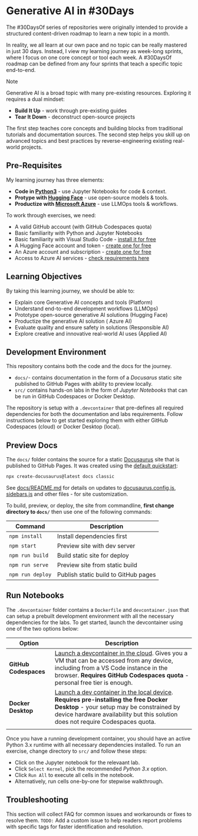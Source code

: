 # Generative AI in #30Days

The #30DaysOf series of repositories were originally intended to provide a structured content-driven roadmap to learn a new topic in a month. 

In reality, we all learn at our own pace and no topic can be really mastered in just 30 days. Instead, I view my learning journey as week-long sprints, where I focus on one core concept or tool each week. A #30DaysOf roadmap can be defined from any four sprints that teach a specific topic end-to-end.

> [!NOTE]  
> Generative AI is a broad topic with many pre-existing resources. Exploring it requires a dual mindset:
> - **Build It Up** - work through pre-existing guides
> - **Tear It Down** - deconstruct open-source projects
>
> The first step teaches core concepts and building blocks from traditional tutorials and documentation sources. The second step helps you skill up on advanced topics and best practices by reverse-engineering existing real-world projects.


## Pre-Requisites

My learning journey has three elements:
- **Code in [Python3](https://www.python.org/)** - use Jupyter Notebooks for code & context.
- **Protype with [Hugging Face](https://huggingface.co)** - use open-source models & tools.
- **Productize with [Microsoft Azure](https://ai.azure.com)** - use LLMOps tools & workflows.

To work through exercises, we need:
 - A valid GitHub account (with GitHub Codespaces quota)
 - Basic familiarity with Python and Jupyter Notebooks
 - Basic familiarity with Visual Studio Code - [install it for free](https://code.visualstudio.com/)
 - A Hugging Face account and token - [create one for free](https://huggingface.co/join)
 - An Azure account and subscription - [create one for free](https://azure.microsoft.com/en-us/free/)
 - Access to Azure AI services - [check requirements here](https://learn.microsoft.com/en-us/azure/ai-services/openai/overview#how-do-i-get-access-to-azure-openai)

## Learning Objectives

By taking this learning journey, we should be able to:
 - Explain core Generative AI concepts and tools (Platform)
 - Understand end-to-end development workflows (LLMOps)
 - Prototype open-source generative AI solutions (Hugging Face)
 - Productize the generative AI solution ( Azure AI)
 - Evaluate quality and ensure safety in solutions (Responsible AI)
 - Explore creative and innovative real-world AI uses (Applied AI)

## Development Environment

This repository contains both the code and the docs for the journey. 
- `docs/`- contains documentation in the form of a _Docusarus_ static site published to GitHub Pages with ability to preview locally.
- `src/` contains hands-on labs in the form of _Jupyter Notebooks_ that can be run in GitHub Codespaces or Docker Desktop.

The repository is setup with a `.devcontainer` that pre-defines all required dependencies for both the documentation and labs requirements. Follow instructions below to get started exploring them with either GitHub Codespaces (cloud) or Docker Desktop (local).

## Preview Docs

The `docs/` folder contains the source for a static [Docusaurus](https://docusaurus.io/) site that is published to GitHub Pages. It was created using the [default quickstart](https://docusaurus.io/docs):

```bash
npx create-docusaurus@latest docs classic
```

See [docs/README.md](docs/README.md) for details on updates to [docusaurus.config.js](https://docusaurus.io/docs/api/docusaurus-config), [sidebars.js](https://docusaurus.io/docs/sidebar/items) and other files - for site customization.


To build, preview, or deploy, the site from commandline, **first change directory to `docs/`** then use one of the following commands:

| Command | Description |
|---------|-------------|
| `npm install` | Install dependencies first |
| `npm start` | Preview site with dev server |
| `npm run build` | Build static site for deploy |
| `npm run serve` | Preview site from static build |
| `npm run deploy` | Publish static build to GitHub pages |

## Run Notebooks

The `.devcontainer` folder contains a `Dockerfile` and `devcontainer.json` that can setup a prebuilt development environment with all the necessary dependencies for the labs. To get started, launch the devcontainer using one of the two options below:

| Option | Description |
|--------|-------------|
| **GitHub Codespaces** | [Launch a devcontainer in the cloud](https://docs.github.com/en/codespaces/getting-started/quickstart). Gives you a VM that can be accessed from any device, including from a VS Code instance in the browser. **Requires GitHub Codespaces quota** - personal free tier is enough.|
| **Docker Desktop** | [Launch a dev container in the local device](https://code.visualstudio.com/docs/devcontainers/tutorial). **Requires pre-installing the free Docker Desktop** - your setup may be constrained by device hardware availability but this solution does not require Codespaces quota.|
| | |

Once you have a running development container, you should have an active Python 3.x runtime with all necessary dependencies installed. To run an exercise, change directory to `src/` and follow these steps:
 - Click on the Jupyter notebook for the relevaant lab.
 - Click `Select Kernel`, pick the recommended _Python 3.x_ option.
 - Click `Run All` to execute all cells in the notebook.
 - Alternatively, run cells one-by-one for stepwise walkthrough.

## Troubleshooting

This section will collect FAQ for common issues and workarounds or fixes to resolve them. `TODO:` Add a custom issue to help readers report problems with specific tags for faster identification and resolution.